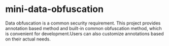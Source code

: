 # mini-data-obfuscation
Data obfuscation is a common security requirement. This project provides annotation based method and built-in common obfuscation method, which is convenient for development.Users can also customize annotations based on their actual needs.
